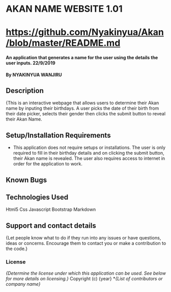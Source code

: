 # AKAN NAME WEBSITE 1.01 
# https://github.com/Nyakinyua/Akan/blob/master/README.md
#### An application that generates a name for the user using the details the user inputs. 22/9/2019
#### By **NYAKINYUA WANJIRU**
## Description
{This is an interactive webpage that allows users to determine their Akan name by inputing their birthdays. A user picks the date of their birth from their date picker, selects their gender then clicks the submit button to reveal their Akan Name.
## Setup/Installation Requirements
* This application does not require setups or installations. The user is only required to fill in their birthday details and on clicking the submit button, their Akan name is revealed. The user also requires access to internet in order for the application to work.
## Known Bugs

## Technologies Used
Html5
Css
Javascript
Bootstrap
Markdown

## Support and contact details

{Let people know what to do if they run into any issues or have questions, ideas or concerns.  Encourage them to contact you or make a contribution to the code.}
### License
*{Determine the license under which this application can be used.  See below for more details on licensing.}*
Copyright (c) {year} **{List of contributors or company name}*